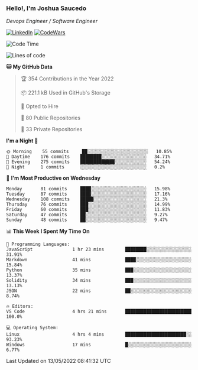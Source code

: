 ### Hello!, I'm Joshua Saucedo
*Devops Engineer / Software Engineer*  

[![LinkedIn](https://img.shields.io/badge/LinkedIn-0073b1?logo=linkedin&style=flat-square&logoColor=white)](https://www.linkedin.com/in/joshua-nathanael-saucedo-uriarte-bb0336169/)
[![CodeWars](https://www.codewars.com/users/joshuansu0897/badges/micro)](https://www.codewars.com/users/joshuansu0897)

<!--START_SECTION:waka-->
![Code Time](http://img.shields.io/badge/Code%20Time-0%20secs-blue)

![Lines of code](https://img.shields.io/badge/From%20Hello%20World%20I%27ve%20Written-2%20Million%20lines%20of%20code-blue)

**🐱 My GitHub Data** 

> 🏆 354 Contributions in the Year 2022
 > 
> 📦 221.1 kB Used in GitHub's Storage 
 > 
> 💼 Opted to Hire
 > 
> 📜 80 Public Repositories 
 > 
> 🔑 33 Private Repositories  
 > 
**I'm a Night 🦉** 

```text
🌞 Morning    55 commits     ██░░░░░░░░░░░░░░░░░░░░░░░   10.85% 
🌆 Daytime    176 commits    ████████░░░░░░░░░░░░░░░░░   34.71% 
🌃 Evening    275 commits    █████████████░░░░░░░░░░░░   54.24% 
🌙 Night      1 commits      ░░░░░░░░░░░░░░░░░░░░░░░░░   0.2%

```
📅 **I'm Most Productive on Wednesday** 

```text
Monday       81 commits     ████░░░░░░░░░░░░░░░░░░░░░   15.98% 
Tuesday      87 commits     ████░░░░░░░░░░░░░░░░░░░░░   17.16% 
Wednesday    108 commits    █████░░░░░░░░░░░░░░░░░░░░   21.3% 
Thursday     76 commits     ███░░░░░░░░░░░░░░░░░░░░░░   14.99% 
Friday       60 commits     ███░░░░░░░░░░░░░░░░░░░░░░   11.83% 
Saturday     47 commits     ██░░░░░░░░░░░░░░░░░░░░░░░   9.27% 
Sunday       48 commits     ██░░░░░░░░░░░░░░░░░░░░░░░   9.47%

```


📊 **This Week I Spent My Time On** 

```text
💬 Programming Languages: 
JavaScript               1 hr 23 mins        ████████░░░░░░░░░░░░░░░░░   31.91% 
Markdown                 41 mins             ████░░░░░░░░░░░░░░░░░░░░░   15.84% 
Python                   35 mins             ███░░░░░░░░░░░░░░░░░░░░░░   13.37% 
Solidity                 34 mins             ███░░░░░░░░░░░░░░░░░░░░░░   13.13% 
JSON                     22 mins             ██░░░░░░░░░░░░░░░░░░░░░░░   8.74%

🔥 Editors: 
VS Code                  4 hrs 21 mins       █████████████████████████   100.0%

💻 Operating System: 
Linux                    4 hrs 4 mins        ███████████████████████░░   93.23% 
Windows                  17 mins             █░░░░░░░░░░░░░░░░░░░░░░░░   6.77%

```


 Last Updated on 13/05/2022 08:41:32 UTC
<!--END_SECTION:waka-->
